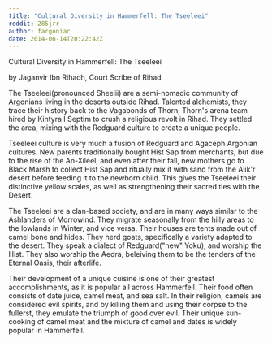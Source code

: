```yaml
---
title: "Cultural Diversity in Hammerfell: The Tseeleei"
reddit: 285jrr
author: fargoniac
date: 2014-06-14T20:22:42Z
---
```


Cultural Diversity in Hammerfell: The Tseeleei

by Jaganvir Ibn Rihadh, Court Scribe of Rihad


The Tseeleei(pronounced Sheelii) are a semi-nomadic community of Argonians living in the deserts outside Rihad. Talented alchemists, they trace their history back to the Vagabonds of Thorn, Thorn's arena team hired by Kintyra I Septim to crush a religious revolt in Rihad. They settled the area, mixing with the Redguard culture to create a unique people.


Tseeleei culture is very much a fusion of Redguard and Agaceph Argonian cultures. New parents traditionally bought Hist Sap from merchants, but due to the rise of the An-Xileel, and even after their fall, new mothers go to Black Marsh to collect Hist Sap and ritually mix it with sand from the Alik'r desert before feeding it to the newborn child. This gives the Tseeleei their distinctive yellow scales, as well as strengthening their sacred ties with the Desert. 


The Tseeleei are a clan-based society, and are in many ways similar to the Ashlanders of Morrowind. They migrate seasonally from the hilly areas to the lowlands in Winter, and vice versa. Their houses are tents made out of camel bone and hides. They herd goats, specifically a variety adapted to the desert. They speak a dialect of Redguard("new" Yoku), and worship the Hist. They also worship the Aedra, beleiving them to be the tenders of the Eternal Oasis, their afterlife. 


Their development of a unique cuisine is one of their greatest accomplishments, as it is popular all across Hammerfell. Their food often consists of date juice, camel meat, and sea salt. In their religion, camels are considered evil spirits, and by killing them and using their corpse to the fullerst, they emulate the triumph of good over evil. Their unique sun-cooking of camel meat and the mixture of camel and dates is widely popular in Hammerfell.
